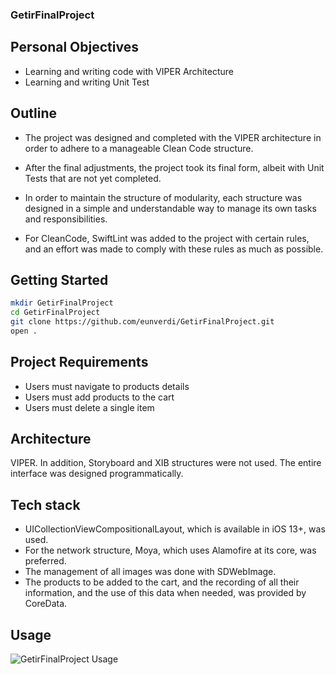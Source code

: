 ### GetirFinalProject 

## Personal Objectives
- Learning and writing code with VIPER Architecture
- Learning and writing Unit Test

## Outline 
- The project was designed and completed with the VIPER architecture in order to adhere to a manageable Clean Code structure.

- After the final adjustments, the project took its final form, albeit with Unit Tests that are not yet completed.

- In order to maintain the structure of modularity, each structure was designed in a simple and understandable way to manage its own tasks and responsibilities.

- For CleanCode, SwiftLint was added to the project with certain rules, and an effort was made to comply with these rules as much as possible.


## Getting Started

```bash
mkdir GetirFinalProject
cd GetirFinalProject
git clone https://github.com/eunverdi/GetirFinalProject.git
open .
```

## Project Requirements
- Users must navigate to products details
- Users must add products to the cart
- Users must delete a single item

## Architecture
VIPER. In addition, Storyboard and XIB structures were not used. The entire interface was designed programmatically.

## Tech stack
- UICollectionViewCompositionalLayout, which is available in iOS 13+, was used. 
- For the network structure, Moya, which uses Alamofire at its core, was preferred. 
- The management of all images was done with SDWebImage. 
- The products to be added to the cart, and the recording of all their information, and the use of this data when needed, was provided by CoreData.

## Usage
![GetirFinalProject Usage](https://github.com/eunverdi/GetirFinalProject/assets/89488125/fc2a2d19-282f-4b86-9745-7555e5e691ad)
